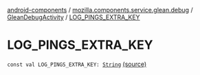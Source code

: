 [android-components](../../index.md) / [mozilla.components.service.glean.debug](../index.md) / [GleanDebugActivity](index.md) / [LOG_PINGS_EXTRA_KEY](./-l-o-g_-p-i-n-g-s_-e-x-t-r-a_-k-e-y.md)

# LOG_PINGS_EXTRA_KEY

`const val LOG_PINGS_EXTRA_KEY: `[`String`](https://kotlinlang.org/api/latest/jvm/stdlib/kotlin/-string/index.html) [(source)](https://github.com/mozilla-mobile/android-components/blob/master/components/service/glean/src/main/java/mozilla/components/service/glean/debug/GleanDebugActivity.kt#L30)